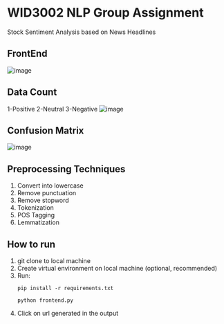 # WID3002 NLP Group Assignment
Stock Sentiment Analysis based on News Headlines

## FrontEnd
![image](https://github.com/zyadzarin/NLP-Group-Assignment/assets/83915041/3a0ab700-c0cb-4bfd-b100-5ee16fb78cf5)

## Data Count
1-Positive
2-Neutral
3-Negative
![image](https://github.com/zyadzarin/NLP-Group-Assignment/assets/83915041/cece7534-2851-420a-9cb5-44b68344381a)

## Confusion Matrix 
![image](https://github.com/zyadzarin/NLP-Group-Assignment/assets/83915041/383d7b08-391e-4f68-8477-88caccae6a66)

## Preprocessing Techniques
1. Convert into lowercase
2. Remove punctuation
3. Remove stopword
4. Tokenization
6. POS Tagging
7. Lemmatization

## How to run
  1. git clone to local machine
  2. Create virtual environment on local machine (optional, recommended)
  3. Run:
     <pre>
     <code>pip install -r requirements.txt</code>
     </pre>
     <pre>
     <code>python frontend.py</code>
     </pre>
  4. Click on url generated in the output




